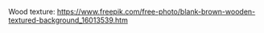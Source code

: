 Wood texture:
<https://www.freepik.com/free-photo/blank-brown-wooden-textured-background_16013539.htm>
